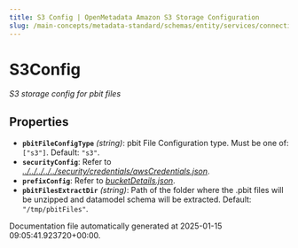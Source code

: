 ```yaml
---
title: S3 Config | OpenMetadata Amazon S3 Storage Configuration
slug: /main-concepts/metadata-standard/schemas/entity/services/connections/dashboard/powerbi/s3config
---
```


# S3Config

*S3 storage config for pbit files*

## Properties

- **`pbitFileConfigType`** *(string)*: pbit File Configuration type. Must be one of: `["s3"]`. Default: `"s3"`.
- **`securityConfig`**: Refer to *[../../../../../security/credentials/awsCredentials.json](#/../../../../security/credentials/awsCredentials.json)*.
- **`prefixConfig`**: Refer to *[bucketDetails.json](#cketDetails.json)*.
- **`pbitFilesExtractDir`** *(string)*: Path of the folder where the .pbit files will be unzipped and datamodel schema will be extracted. Default: `"/tmp/pbitFiles"`.


Documentation file automatically generated at 2025-01-15 09:05:41.923720+00:00.
